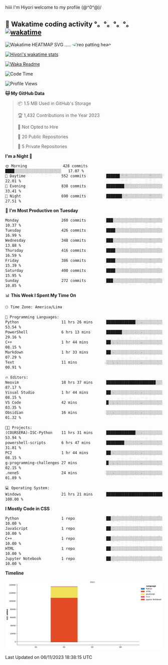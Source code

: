 hiiii I'm Hiyori welcome to my profile \(@^0^@)/

## 🦄 Wakatime coding activity °。°。°。°。[![wakatime](https://wakatime.com/badge/user/49dba2c5-26e1-43a7-9d07-e0f8613d1227.svg)](https://wakatime.com/@49dba2c5-26e1-43a7-9d07-e0f8613d1227) 
<img src="https://wakatime.com/share/@ziajoriii7/ef87015d-57e0-4afb-bb56-1a99a24ea312.svg" width="600" alt="Wakatime HEATMAP SVG"/> ..... <img src="https://i.postimg.cc/RFM2CQFY/reo-patting.webp" alt="reo patting head" width="200" style="border-radius: 50%;">

 [![Hiyori's wakatime stats](https://github-readme-stats.vercel.app/api/wakatime?username=ziajoriii7&theme=buefy&range=last_year&is_including_today=true&layout=compact&hide=markdown)](https://github.com/anuraghazra/github-readme-stats)
 

[![Waka Readme](https://github.com/hiyorijl/hiyorijl/actions/workflows/Waka%20Readme.yml/badge.svg)](https://github.com/hiyorijl/hiyorijl/actions/workflows/Waka%20Readme.yml)

<!--START_SECTION:waka-->
![Code Time](http://img.shields.io/badge/Code%20Time-470%20hrs%2013%20mins-blue)

![Profile Views](http://img.shields.io/badge/Profile%20Views-0-blue)

**🐱 My GitHub Data** 

> 📦 1.5 MB Used in GitHub's Storage 
 > 
> 🏆 1,432 Contributions in the Year 2023
 > 
> 🚫 Not Opted to Hire
 > 
> 📜 20 Public Repositories 
 > 
> 🔑 5 Private Repositories 
 > 
**I'm a Night 🦉** 

```text
🌞 Morning                428 commits         ████░░░░░░░░░░░░░░░░░░░░░   17.07 % 
🌆 Daytime                552 commits         ██████░░░░░░░░░░░░░░░░░░░   22.01 % 
🌃 Evening                838 commits         ████████░░░░░░░░░░░░░░░░░   33.41 % 
🌙 Night                  690 commits         ███████░░░░░░░░░░░░░░░░░░   27.51 % 
```
📅 **I'm Most Productive on Tuesday** 

```text
Monday                   260 commits         ███░░░░░░░░░░░░░░░░░░░░░░   10.37 % 
Tuesday                  426 commits         ████░░░░░░░░░░░░░░░░░░░░░   16.99 % 
Wednesday                348 commits         ███░░░░░░░░░░░░░░░░░░░░░░   13.88 % 
Thursday                 416 commits         ████░░░░░░░░░░░░░░░░░░░░░   16.59 % 
Friday                   386 commits         ████░░░░░░░░░░░░░░░░░░░░░   15.39 % 
Saturday                 400 commits         ████░░░░░░░░░░░░░░░░░░░░░   15.95 % 
Sunday                   272 commits         ███░░░░░░░░░░░░░░░░░░░░░░   10.85 % 
```


📊 **This Week I Spent My Time On** 

```text
🕑︎ Time Zone: America/Lima

💬 Programming Languages: 
Python                   11 hrs 26 mins      █████████████░░░░░░░░░░░░   53.54 % 
PowerShell               6 hrs 13 mins       ███████░░░░░░░░░░░░░░░░░░   29.16 % 
C++                      1 hr 44 mins        ██░░░░░░░░░░░░░░░░░░░░░░░   08.15 % 
Markdown                 1 hr 33 mins        ██░░░░░░░░░░░░░░░░░░░░░░░   07.29 % 
Text                     11 mins             ░░░░░░░░░░░░░░░░░░░░░░░░░   00.91 % 

🔥 Editors: 
Neovim                   18 hrs 37 mins      ██████████████████████░░░   87.17 % 
Visual Studio            1 hr 44 mins        ██░░░░░░░░░░░░░░░░░░░░░░░   08.15 % 
VS Code                  42 mins             █░░░░░░░░░░░░░░░░░░░░░░░░   03.35 % 
Obsidian                 16 mins             ░░░░░░░░░░░░░░░░░░░░░░░░░   01.32 % 

🐱‍💻 Projects: 
(COURSERA)-ISC-Python    11 hrs 31 mins      █████████████░░░░░░░░░░░░   53.94 % 
powershell-scripts       6 hrs 47 mins       ████████░░░░░░░░░░░░░░░░░   31.81 % 
PC2                      1 hr 44 mins        ██░░░░░░░░░░░░░░░░░░░░░░░   08.15 % 
g-programming-challenges 27 mins             █░░░░░░░░░░░░░░░░░░░░░░░░   02.15 % 
.nene5                   24 mins             ░░░░░░░░░░░░░░░░░░░░░░░░░   01.89 % 

💻 Operating System: 
Windows                  21 hrs 21 mins      █████████████████████████   100.00 % 
```

**I Mostly Code in CSS** 

```text
Python                   1 repo              ██░░░░░░░░░░░░░░░░░░░░░░░   10.00 % 
JavaScript               1 repo              ██░░░░░░░░░░░░░░░░░░░░░░░   10.00 % 
C++                      1 repo              ██░░░░░░░░░░░░░░░░░░░░░░░   10.00 % 
HTML                     1 repo              ██░░░░░░░░░░░░░░░░░░░░░░░   10.00 % 
Jupyter Notebook         1 repo              ██░░░░░░░░░░░░░░░░░░░░░░░   10.00 % 
```



**Timeline**

![Lines of Code chart](https://raw.githubusercontent.com/hiyorijl/hiyorijl/main/assets/bar_graph.png)


 Last Updated on 06/11/2023 18:38:15 UTC
<!--END_SECTION:waka-->
